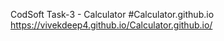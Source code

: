 CodSoft Task-3 - Calculator
#Calculator.github.io
https://vivekdeep4.github.io/Calculator.github.io/
